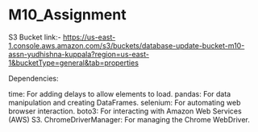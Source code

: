 # M10_Assignment

S3 Bucket link:- https://us-east-1.console.aws.amazon.com/s3/buckets/database-update-bucket-m10-assn-yudhishna-kuppala?region=us-east-1&bucketType=general&tab=properties

Dependencies:

time: For adding delays to allow elements to load.
pandas: For data manipulation and creating DataFrames.
selenium: For automating web browser interaction.
boto3: For interacting with Amazon Web Services (AWS) S3.
ChromeDriverManager: For managing the Chrome WebDriver.
